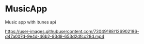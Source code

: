 # MusicApp
Music app with itunes api

https://user-images.githubusercontent.com/73049188/126902186-d47a007d-9e4d-46b2-93d9-653d2dfcc28d.mp4
